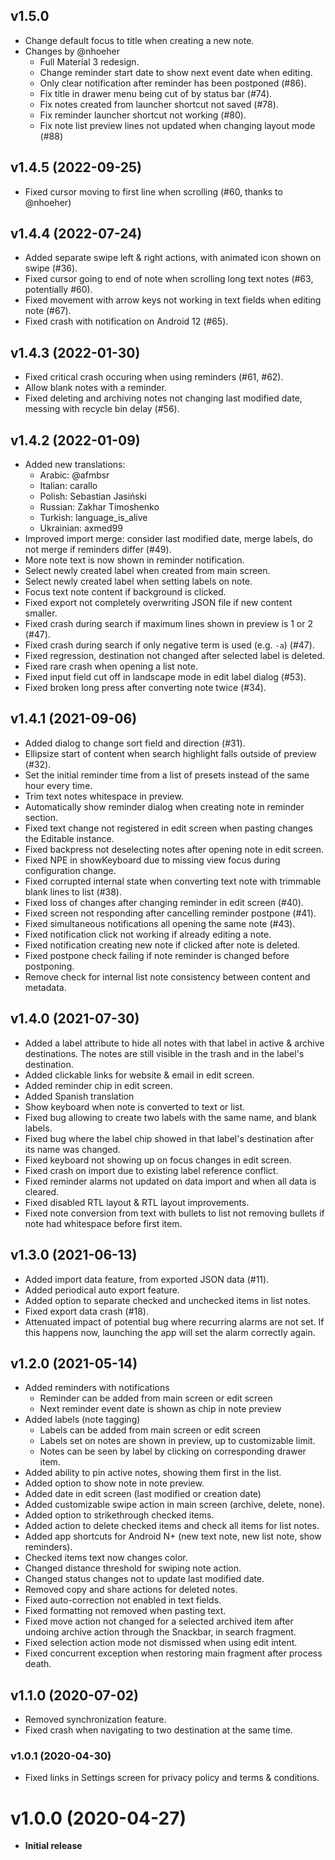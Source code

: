 ## v1.5.0
- Change default focus to title when creating a new note.
- Changes by @nhoeher
    - Full Material 3 redesign.
    - Change reminder start date to show next event date when editing.
    - Only clear notification after reminder has been postponed (#86).
    - Fix title in drawer menu being cut of by status bar (#74).
    - Fix notes created from launcher shortcut not saved (#78).
    - Fix reminder launcher shortcut not working (#80).
    - Fix note list preview lines not updated when changing layout mode (#88)

## v1.4.5 (2022-09-25)
- Fixed cursor moving to first line when scrolling (#60, thanks to @nhoeher)

## v1.4.4 (2022-07-24)
- Added separate swipe left & right actions, with animated icon shown on swipe (#36).
- Fixed cursor going to end of note when scrolling long text notes (#63, potentially #60).
- Fixed movement with arrow keys not working in text fields when editing note (#67).
- Fixed crash with notification on Android 12 (#65).

## v1.4.3 (2022-01-30)
- Fixed critical crash occuring when using reminders (#61, #62).
- Allow blank notes with a reminder.
- Fixed deleting and archiving notes not changing last modified date, messing with recycle bin delay (#56).

## v1.4.2 (2022-01-09)
- Added new translations:
    - Arabic: @afmbsr
    - Italian: carallo
    - Polish: Sebastian Jasiński
    - Russian: Zakhar Timoshenko
    - Turkish: language_is_alive
    - Ukrainian: axmed99
- Improved import merge: consider last modified date, merge labels, do not merge if reminders differ (#49).
- More note text is now shown in reminder notification.
- Select newly created label when created from main screen.
- Select newly created label when setting labels on note.
- Focus text note content if background is clicked.
- Fixed export not completely overwriting JSON file if new content smaller.
- Fixed crash during search if maximum lines shown in preview is 1 or 2 (#47).
- Fixed crash during search if only negative term is used (e.g. `-a`) (#47).
- Fixed regression, destination not changed after selected label is deleted.
- Fixed rare crash when opening a list note.
- Fixed input field cut off in landscape mode in edit label dialog (#53).
- Fixed broken long press after converting note twice (#34).

## v1.4.1 (2021-09-06)
- Added dialog to change sort field and direction (#31).
- Ellipsize start of content when search highlight falls outside of preview (#32).
- Set the initial reminder time from a list of presets instead of the same hour every time.
- Trim text notes whitespace in preview.
- Automatically show reminder dialog when creating note in reminder section.
- Fixed text change not registered in edit screen when pasting changes the Editable instance.
- Fixed backpress not deselecting notes after opening note in edit screen.
- Fixed NPE in showKeyboard due to missing view focus during configuration change.
- Fixed corrupted internal state when converting text note with trimmable blank lines to list (#38).
- Fixed loss of changes after changing reminder in edit screen (#40).
- Fixed screen not responding after cancelling reminder postpone (#41).
- Fixed simultaneous notifications all opening the same note (#43).
- Fixed notification click not working if already editing a note.
- Fixed notification creating new note if clicked after note is deleted.
- Fixed postpone check failing if note reminder is changed before postponing.
- Remove check for internal list note consistency between content and metadata.

## v1.4.0 (2021-07-30)
- Added a label attribute to hide all notes with that label in active & archive destinations.
The notes are still visible in the trash and in the label's destination.
- Added clickable links for website & email in edit screen.
- Added reminder chip in edit screen.
- Added Spanish translation
- Show keyboard when note is converted to text or list.
- Fixed bug allowing to create two labels with the same name, and blank labels.
- Fixed bug where the label chip showed in that label's destination after its name was changed.
- Fixed keyboard not showing up on focus changes in edit screen.
- Fixed crash on import due to existing label reference conflict.
- Fixed reminder alarms not updated on data import and when all data is cleared.
- Fixed disabled RTL layout & RTL layout improvements.
- Fixed note conversion from text with bullets to list not removing bullets if note had whitespace before first item.

## v1.3.0 (2021-06-13)
- Added import data feature, from exported JSON data (#11).
- Added periodical auto export feature.
- Added option to separate checked and unchecked items in list notes.
- Fixed export data crash (#18).
- Attenuated impact of potential bug where recurring alarms are not set.
  If this happens now, launching the app will set the alarm correctly again.

## v1.2.0 (2021-05-14)
- Added reminders with notifications
    - Reminder can be added from main screen or edit screen
    - Next reminder event date is shown as chip in note preview
- Added labels (note tagging)
    - Labels can be added from main screen or edit screen
    - Labels set on notes are shown in preview, up to customizable limit.
    - Notes can be seen by label by clicking on corresponding drawer item.
- Added ability to pin active notes, showing them first in the list.
- Added option to show note in note preview.
- Added date in edit screen (last modified or creation date)
- Added customizable swipe action in main screen (archive, delete, none).
- Added option to strikethrough checked items.
- Added action to delete checked items and check all items for list notes.
- Added app shortcuts for Android N+ (new text note, new list note, show reminders).
- Checked items text now changes color.
- Changed distance threshold for swiping note action.
- Changed status changes not to update last modified date.
- Removed copy and share actions for deleted notes.
- Fixed auto-correction not enabled in text fields.
- Fixed formatting not removed when pasting text.
- Fixed move action not changed for a selected archived item after undoing archive action through
the Snackbar, in search fragment.
- Fixed selection action mode not dismissed when using edit intent.
- Fixed concurrent exception when restoring main fragment after process death.

## v1.1.0 (2020-07-02)
- Removed synchronization feature.
- Fixed crash when navigating to two destination at the same time.

### v1.0.1 (2020-04-30)
- Fixed links in Settings screen for privacy policy and terms & conditions.

# v1.0.0 (2020-04-27)
- **Initial release**
